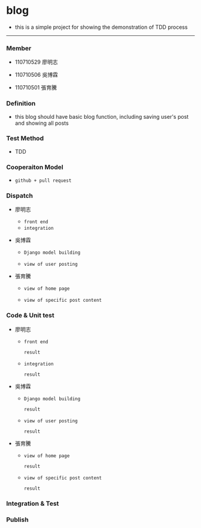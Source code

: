 # blog

- this is a simple project for showing the demonstration of TDD process

---

### Member

- 110710529 廖明志

- 110710506 吳博霖

* 110710501 張育騰

### Definition

- this blog should have basic blog function, including saving user's post and showing all posts

### Test Method

- TDD

### Cooperaiton Model

- `github + pull request`

### Dispatch

- 廖明志

  - `front end`

  * `integration`

- 吳博霖

  - `Django model building`

  - `view of user posting`

- 張育騰

  - `view of home page`

  - `view of specific post content`

### Code & Unit test

- 廖明志

  - `front end`

    ```
    result
    ```

  * `integration`

    ```
    result
    ```

- 吳博霖

  - `Django model building`

    ```
    result
    ```

  - `view of user posting`

    ```
    result
    ```

- 張育騰

  - `view of home page`

    ```
    result
    ```

  - `view of specific post content`

    ```
    result
    ```

### Integration & Test

### Publish
